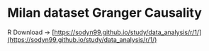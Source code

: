 # Milan dataset Granger Causality

R Download &rarr; [https://sodyn99.github.io/study/data_analysis/r/1/](https://sodyn99.github.io/study/data_analysis/r/1/)
